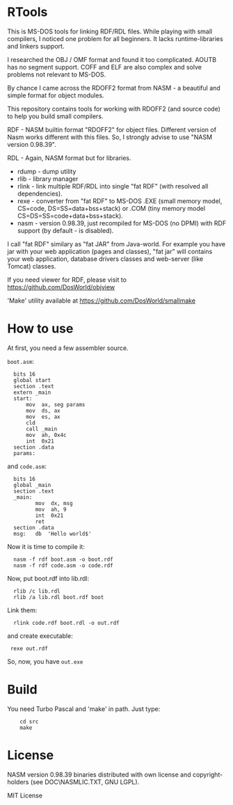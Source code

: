 # RTools

This is MS-DOS tools for linking RDF/RDL files.
While playing with small compilers, I noticed one problem for all beginners.
It lacks runtime-libraries and linkers support.

I researched the OBJ / OMF format and found it too complicated.
AOUTB has no segment support. COFF and ELF are also complex and solve
problems not relevant to MS-DOS.

By chance I came across the RDOFF2 format from NASM - a
beautiful and simple format for object modules.

This repository contains tools for working with RDOFF2 (and source code)
to help you build small compilers.

RDF - NASM builtin format "RDOFF2" for object files. Different version of
Nasm works different with this files. So, I strongly advise to use
"NASM version 0.98.39".

RDL - Again, NASM format but for libraries.

* rdump - dump utility
* rlib - library manager
* rlink - link multiple RDF/RDL into single "fat RDF" (with resolved
all dependencies).
* rexe - converter from "fat RDF" to MS-DOS .EXE (small memory model, CS=code,
DS=SS=data+bss+stack) or .COM (tiny memory model CS=DS=SS=code+data+bss+stack).
* nasm - version 0.98.39, just recompiled for MS-DOS (no DPMI) with RDF support
(by default - is disabled).

I call "fat RDF" similary as "fat JAR" from Java-world. For example you have
jar with your web application (pages and classes), "fat jar" will contains
your web application, database drivers classes and web-server (like Tomcat)
classes.

If you need viewer for RDF, please visit to https://github.com/DosWorld/objview

'Make' utility available at https://github.com/DosWorld/smallmake

# How to use

At first, you need a few assembler source.

`boot.asm`:

      bits 16
      global start
      section .text
      extern _main
      start:
          mov  ax, seg params
          mov  ds, ax
          mov  es, ax
          cld
          call _main
          mov  ah, 0x4c
          int  0x21
      section .data
      params:

and `code.asm`:
  
      bits 16
      global _main
      section .text
      _main:
             mov  dx, msg
             mov  ah, 9
             int  0x21
             ret
      section .data
      msg:   db  'Hello world$'

Now it is time to compile it:

      nasm -f rdf boot.asm -o boot.rdf
      nasm -f rdf code.asm -o code.rdf

Now, put boot.rdf into lib.rdl:

      rlib /c lib.rdl
      rlib /a lib.rdl boot.rdf boot

Link them:

      rlink code.rdf boot.rdl -o out.rdf

and create executable: 

     rexe out.rdf

So, now, you have `out.exe` 

# Build

You need Turbo Pascal and 'make' in path.
Just type:

        cd src
        make

# License

NASM version 0.98.39 binaries distributed with own license and
copyright-holders (see DOC\NASMLIC.TXT, GNU LGPL).

MIT License

